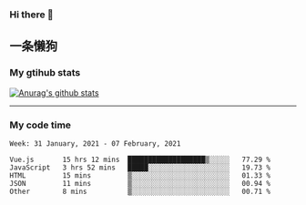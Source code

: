 ### Hi there 👋

## 一条懒狗
<!--
**kiss-me-quickly/kiss-me-quickly** is a ✨ _special_ ✨ repository because its `README.md` (this file) appears on your GitHub profile.

Here are some ideas to get you started:

- 🔭 I’m currently working on ...
- 🌱 I’m currently learning ...
- 👯 I’m looking to collaborate on ...
- 🤔 I’m looking for help with ...
- 💬 Ask me about ...
- 📫 How to reach me: ...
- 😄 Pronouns: ...
- ⚡ Fun fact: ...
-->


### My gtihub stats

[![Anurag's github stats](https://github-readme-stats.vercel.app/api?username=kiss-me-quickly)](https://github.com/anuraghazra/github-readme-stats)

***

### My code time

<!--START_SECTION:waka-->
```text
Week: 31 January, 2021 - 07 February, 2021

Vue.js       15 hrs 12 mins  ███████████████████▒░░░░░   77.29 % 
JavaScript   3 hrs 52 mins   █████░░░░░░░░░░░░░░░░░░░░   19.73 % 
HTML         15 mins         ▒░░░░░░░░░░░░░░░░░░░░░░░░   01.33 % 
JSON         11 mins         ▒░░░░░░░░░░░░░░░░░░░░░░░░   00.94 % 
Other        8 mins          ▒░░░░░░░░░░░░░░░░░░░░░░░░   00.71 % 
```
<!--END_SECTION:waka-->
